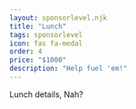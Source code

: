 ```yaml
---
layout: sponsorlevel.njk
title: "Lunch"
tags: sponsorlevel
icon: fas fa-medal
order: 4
price: "$1000"
description: "Help fuel 'em!"
---
```


Lunch details, Nah?